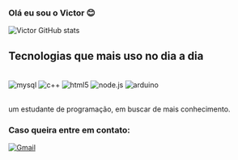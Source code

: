 ### Olá eu sou o Victor 😊

![Victor GitHub stats](https://github-readme-stats.vercel.app/api?username=vlgkkkjsj&theme=dark&show_icons=true)

## Tecnologias que mais uso no dia a dia

<div style="display: inline_block"><br/>
<img  align="center" alt="mysql" src="https://img.shields.io/badge/MySQL-005C84?style=for-the-badge&logo=mysql&logoColor=white"/>
<img  align="center" alt="c++" src="https://img.shields.io/badge/C%2B%2B-00599C?style=for-the-badge&logo=c%2B%2B&logoColor=white"/>
<img  align="center" alt="html5" src="https://img.shields.io/badge/HTML5-E34F26?style=for-the-badge&logo=html5&logoColor=white"/>
<img  align="center" alt="node.js" src="https://img.shields.io/badge/Node.js-43853D?style=for-the-badge&logo=node.js&logoColor=white"/>
<img align="center" alt="arduino" src="https://img.shields.io/badge/Arduino-00979D?style=for-the-badge&logo=Arduino&logoColor=white"/>
</div><br/>

um estudante de programação, em buscar de mais conhecimento.

### Caso queira entre em contato: 
[![Gmail](https://img.shields.io/badge/Gmail-D14836?style=for-the-badge&logo=gmail&logoColor=white)](vic.vl674@gmail.com)


